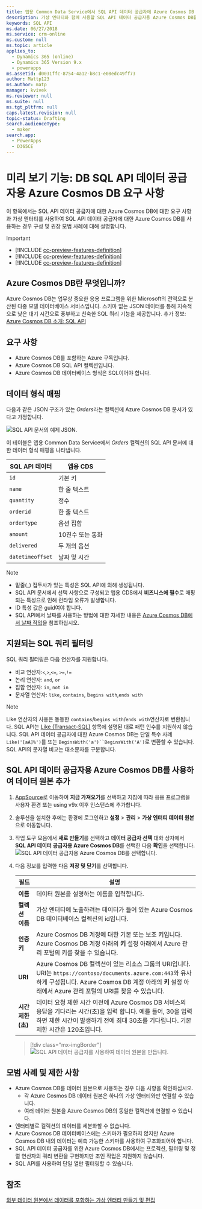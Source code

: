 ```yaml
---
title: 앱용 Common Data Service에서 SQL API 데이터 공급자에 Azure Cosmos DB 사용 | MicrosoftDocs
description: 가상 엔터티와 함께 사용할 SQL API 데이터 공급자용 Azure Cosmos DB를 구성하는 방법에 대해 알아봅니다.
keywords: SQL API
ms.date: 06/27/2018
ms.service: crm-online
ms.custom: null
ms.topic: article
applies_to:
  - Dynamics 365 (online)
  - Dynamics 365 Version 9.x
  - powerapps
ms.assetid: d0031ffc-8754-4a12-b8c1-e08edc49ff73
author: Mattp123
ms.author: matp
manager: kvivek
ms.reviewer: null
ms.suite: null
ms.tgt_pltfrm: null
caps.latest.revision: null
topic-status: Drafting
search.audienceType:
  - maker
search.app:
  - PowerApps
  - D365CE
---
```


# <a name="preview-feature-azure-cosmos-db-sql-api-data-provider-requirements"></a>미리 보기 기능: DB SQL API 데이터 공급자용 Azure Cosmos DB 요구 사항

이 항목에서는 SQL API 데이터 공급자에 대한 Azure Cosmos DB에 대한 요구 사항과 가상 엔터티를 사용하여 SQL API 데이터 공급자에 대한 Azure Cosmos DB를 사용하는 경우 구성 및 권장 모범 사례에 대해 설명합니다. 

> [!IMPORTANT]
> - [!INCLUDE [cc-preview-features-definition](../../includes/cc-preview-features-definition.md)]
> - [!INCLUDE [cc-preview-features-definition](../../includes/cc-preview-features-expect-changes.md)]
> - [!INCLUDE [cc-preview-features-definition](../../includes/cc-preview-features-no-ms-support.md)]


## <a name="what-is-azure-cosmos-db"></a>Azure Cosmos DB란 무엇입니까?

Azure Cosmos DB는 업무상 중요한 응용 프로그램을 위한 Microsoft의 전역으로 분산된 다중 모델 데이터베이스 서비스입니다. 스키마 없는 JSON 데이터를 통해 지속적으로 낮은 대기 시간으로 풍부하고 친숙한 SQL 쿼리 기능을 제공합니다. 추가 정보: [Azure Cosmos DB 소개: SQL API](https://docs.microsoft.com/azure/cosmos-db/sql-api-introduction)

## <a name="requirements"></a>요구 사항

- Azure Cosmos DB를 포함하는 Azure 구독입니다.
- Azure Cosmos DB SQL API 컬렉션입니다.
- Azure Cosmos DB 데이터베이스 형식은 SQL이어야 합니다. 

## <a name="data-type-mapping"></a>데이터 형식 매핑

다음과 같은 JSON 구조가 있는 *Orders*라는 컬렉션에 Azure Cosmos DB 문서가 있다고 가정합니다.

![SQL API 문서의 예제 JSON.](media/documentdbexample.png)

이 테이블은 앱용 Common Data Service에서 *Orders* 컬렉션의 SQL API 문서에 대한 데이터 형식 매핑을 나타냅니다.

|SQL API 데이터|앱용 CDS|
|--|--|
|`id`|기본 키|
|`name`|한 줄 텍스트|
|`quantity`|정수|
|`orderid`|한 줄 텍스트|
|`ordertype`|옵션 집합|
|`amount`|10진수 또는 통화|
|`delivered`|두 개의 옵션|
|`datetimeoffset`|날짜 및 시간|

> [!NOTE]
> - 밑줄(_) 접두사가 있는 특성은 SQL API에 의해 생성됩니다.
> - SQL API 문서에서 선택 사항으로 구성되고 앱용 CDS에서 **비즈니스에 필수**로 매핑되는 특성으로 인해 런타임 오류가 발생합니다.
> - ID 특성 값은 guid여야 합니다.
> - SQL API에서 날짜를 사용하는 방법에 대한 자세한 내용은 [Azure Cosmos DB에서 날짜 작업](https://azure.microsoft.com/blog/working-with-dates-in-azure-documentdb-4/)을 참조하십시오.

## <a name="supported-sql-query-filtering"></a>지원되는 SQL 쿼리 필터링

SQL 쿼리 필터링은 다음 연산자를 지원합니다. 

- 비교 연산자:`<`,`>`,`<=`, `>=`,`!=`
- 논리 연산자: `and`, `or` 
- 집합 연산자: `in`, `not in`
- 문자열 연산자: `like`, `contains`, b`egins with`,`ends with`

> [!NOTE]
> Like 연산자의 사용은 동등한 `contains`/`begins with`/`ends with`연산자로 변환됩니다. SQL API는 [Like (Transact-SQL)](/sql/t-sql/language-elements/like-transact-sql) 항목에 설명된 대로 패턴 인수를 지원하지 않습니다. SQL API 데이터 공급자에 대한 Azure Cosmos DB는 단일 특수 사례 `Like('[aA]%')`를 또는 `BeginsWith('a')``BeginsWith('A')`로 변환할 수 있습니다. SQL API의 문자열 비교는 대소문자를 구분합니다.

## <a name="add-a-data-source-using-the-azure-cosmos-db-for-sql-api-data-provider"></a>SQL API 데이터 공급자용 Azure Cosmos DB를 사용하여 데이터 원본 추가

1. [AppSource](https://appsource.microsoft.com/product/dynamics-365/mscrm.documentdb_data_provider?tab=Overview)로 이동하여 **지금 가져오기**를 선택하고 지침에 따라 응용 프로그램을 사용자 환경 또는 using v9x 이후 인스턴스에 추가합니다.
2. 솔루션을 설치한 후에는 환경에 로그인하고 **설정** > **관리** > **가상 엔터티 데이터 원본**으로 이동합니다.
3. 작업 도구 모음에서 **새로 만들기**를 선택하고 **데이터 공급자 선택** 대화 상자에서 **SQL API 데이터 공급자용 Azure Cosmos DB**를 선택한 다음 **확인**을 선택합니다.
![SQL API 데이터 공급자용 Azure Cosmos DB를 선택합니다.](media/createdatasource.png)
1. 다음 정보를 입력한 다음 **저장 및 닫기**를 선택합니다.

    |필드|설명|
    |--|--|
    |**이름**|데이터 원본을 설명하는 이름을 입력합니다.|
    |**컬렉션 이름**|가상 엔터티에 노출하려는 데이터가 들어 있는 Azure Cosmos DB 데이터베이스 컬렉션의 id입니다.  |
    |**인증 키**|Azure Cosmos DB 계정에 대한 기본 또는 보조 키입니다. Azure Cosmos DB 계정 아래의 **키** 설정 아래에서 Azure 관리 포털의 키를 찾을 수 있습니다.|
    |**URI**|Azure Cosmos DB 컬렉션이 있는 리소스 그룹의 URI입니다. URI는 `https://contoso/documents.azure.com:443`와 유사하게 구성됩니다. Azure Cosmos DB 계정 아래의 **키** 설정 아래에서 Azure 관리 포털의 URI를 찾을 수 있습니다. |
    |**시간 제한(초)**|데이터 요청 제한 시간 이전에 Azure Cosmos DB 서비스의 응답을 기다리는 시간(초)을 입력 합니다. 예를 들어, 30을 입력하면 제한 시간이 발생하기 전에 최대 30초를 기다립니다. 기본 제한 시간은 120초입니다.|

    > [!div class="mx-imgBorder"] 
    > ![SQL API 데이터 공급자를 사용하여 데이터 원본을 만듭니다.](media/cosmosdb-datasource.png)

## <a name="best-practices-and-limitations"></a>모범 사례 및 제한 사항

- Azure Cosmos DB를 데이터 원본으로 사용하는 경우 다음 사항을 확인하십시오.
   - 각 Azure Cosmos DB 데이터 원본은 하나의 가상 엔터티와만 연결할 수 있습니다.
   - 여러 데이터 원본을 Azure Cosmos DB의 동일한 컬렉션에 연결할 수 있습니다.
- 엔터티별로 컬렉션의 데이터를 세분화할 수 없습니다.
- Azure Cosmos DB 데이터베이스에는 스키마가 필요하지 않지만 Azure Cosmos DB 내의 데이터는 예측 가능한 스키마를 사용하여 구조화되어야 합니다. 
- SQL API 데이터 공급자를 위한 Azure Cosmos DB에서는 프로젝션, 필터링 및 정렬 연산자의 쿼리 변환을 구현하지만 조인 작업은 지원하지 않습니다.
- SQL API를 사용하여 단일 열만 필터링할 수 있습니다.

## <a name="see-also"></a>참조

[외부 데이터 원본에서 데이터를 포함하는 가상 엔터티 만들기 및 편집](create-edit-virtual-entities.md)
